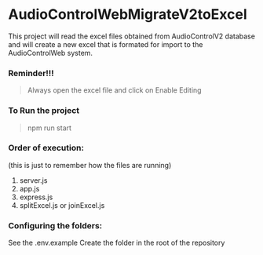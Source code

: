 # AudioControlWebMigrateV2toExcel

This project will read the excel files obtained from AudioControlV2 database and will create a new excel that is formated for import to the AudioControlWeb system.

### Reminder!!!

> Always open the excel file and click on Enable Editing

### To Run the project

> npm run start

### Order of execution:

(this is just to remember how the files are running)

1. server.js
2. app.js
3. express.js
4. splitExcel.js or joinExcel.js

### Configuring the folders:

See the .env.example
Create the folder in the root of the repository
